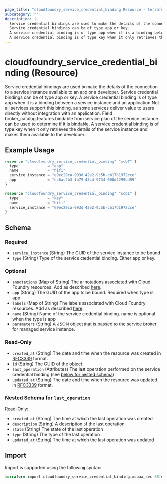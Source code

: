 ```yaml
---
page_title: "cloudfoundry_service_credential_binding Resource - terraform-provider-cloudfoundry"
subcategory: ""
description: |-
  Service credential bindings are used to make the details of the connection to a service instance available to an app or a developer.
  Service credential bindings can be of type app or key.
  A service credential binding is of type app when it is a binding between a service instance and an application Not all services support this binding, as some services deliver value to users directly without integration with an application. Field broker_catalog.features.bindable from service plan of the service instance can be used to determine if it is bindable.
  A service credential binding is of type key when it only retrieves the details of the service instance and makes them available to the developer.
---
```


# cloudfoundry_service_credential_binding (Resource)

Service credential bindings are used to make the details of the connection to a service instance available to an app or a developer.
		Service credential bindings can be of type app or key.
		A service credential binding is of type app when it is a binding between a service instance and an application Not all services support this binding, as some services deliver value to users directly without integration with an application. Field broker_catalog.features.bindable from service plan of the service instance can be used to determine if it is bindable.
		A service credential binding is of type key when it only retrieves the details of the service instance and makes them available to the developer.

## Example Usage

```terraform
resource "cloudfoundry_service_credential_binding" "scb7" {
  type             = "app"
  name             = "hifi"
  service_instance = "e9ec29ca-993d-42e2-9c5b-cb17b1972cce"
  app              = "ec6ac2b3-fb79-43c4-9734-000d4299bd59"
}

resource "cloudfoundry_service_credential_binding" "scb1" {
  type             = "key"
  name             = "hifi"
  service_instance = "e9ec29ca-993d-42e2-9c5b-cb17b1972cce"
}
```

<!-- schema generated by tfplugindocs -->
## Schema

### Required

- `service_instance` (String) The GUID of the service instance to be bound
- `type` (String) Type of the service credential binding. Either app or key.

### Optional

- `annotations` (Map of String) The annotations associated with Cloud Foundry resources. Add as described [here](https://docs.cloudfoundry.org/adminguide/metadata.html#-view-metadata-for-an-object).
- `app` (String) The GUID of the app to be bound. Required when type is app
- `labels` (Map of String) The labels associated with Cloud Foundry resources. Add as described [here](https://docs.cloudfoundry.org/adminguide/metadata.html#-view-metadata-for-an-object).
- `name` (String) Name of the service credential binding. name is optional when the type is app
- `parameters` (String) A JSON object that is passed to the service broker for managed service instance.

### Read-Only

- `created_at` (String) The date and time when the resource was created in [RFC3339](https://www.ietf.org/rfc/rfc3339.txt) format.
- `id` (String) The GUID of the object.
- `last_operation` (Attributes) The last operation performed on the service credential binding (see [below for nested schema](#nestedatt--last_operation))
- `updated_at` (String) The date and time when the resource was updated in [RFC3339](https://www.ietf.org/rfc/rfc3339.txt) format.

<a id="nestedatt--last_operation"></a>
### Nested Schema for `last_operation`

Read-Only:

- `created_at` (String) The time at which the last operation was created
- `description` (String) A description of the last operation
- `state` (String) The state of the last operation
- `type` (String) The type of the last operation
- `updated_at` (String) The time at which the last operation was updated

## Import

Import is supported using the following syntax:

```terraform
terraform import cloudfoundry_service_credential_binding.xsuaa_svc 68fea1b6-11b9-4737-ad79-74e49832533f
```